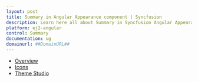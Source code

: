 ```yaml
---
layout: post
title: Summary in Angular Appearance component | Syncfusion
description: Learn here all about Summary in Syncfusion Angular Appearance component of Syncfusion Essential JS 2 and more.
platform: ej2-angular
control: Summary 
documentation: ug
domainurl: ##DomainURL##
---
```


* [Overview](appearance/overview.md)
* [Icons](appearance/icons.md)
* [Theme Studio](appearance/theme-studio.md)
